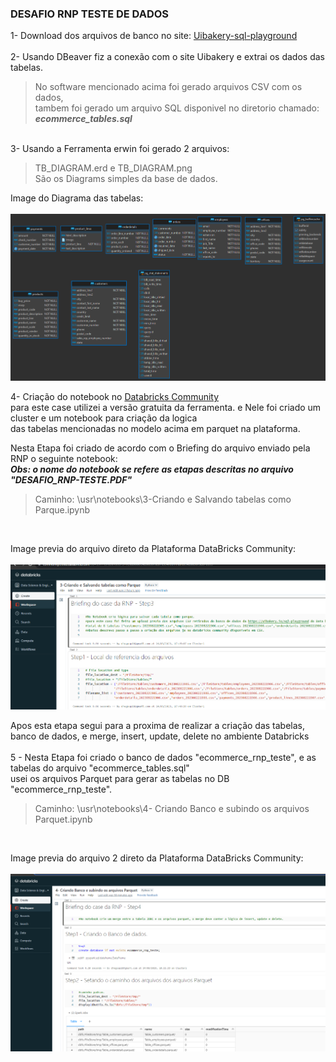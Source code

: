 ### DESAFIO RNP TESTE DE DADOS

1- Download dos arquivos de banco no site:  [Uibakery-sql-playground](https://uibakery.io/sql-playground)<br /><br />
2- Usando DBeaver fiz a conexão com o site Uibakery e extrai os dados das tabelas.
> No software mencionado acima foi gerado arquivos CSV com os dados,<br /> tambem foi gerado um arquivo SQL disponivel no diretorio chamado: ***ecommerce_tables.sql***
<br />
3- Usando a Ferramenta erwin foi gerado 2 arquivos:<br />
<blockquote>TB_DIAGRAM.erd e TB_DIAGRAM.png <br /> São os Diagrams simples da base de dados.</blockquote>

Image do Diagrama das tabelas: <br /><br />
![Screenshot](TB_DIAGRAM.png)<br />

4- Criação do notebook no [Databricks Community](https://community.cloud.databricks.com/) <br />
para este case utilizei a versão gratuita da ferramenta. e Nele foi criado um cluster e um notebook para criação da logica <br />
das tabelas mencionadas no modelo acima em parquet na plataforma.<br />

Nesta Etapa foi criado de acordo com o Briefing do arquivo enviado pela RNP o seguinte notebook: <br />
***Obs: o nome do notebook se refere as etapas descritas no arquivo "DESAFIO_RNP-TESTE.PDF"***
<blockquote>Caminho: \usr\notebooks\3-Criando e Salvando tabelas como Parque.ipynb</blockquote>
<br />

Image previa do arquivo direto da Plataforma DataBricks Community: <br /><br />
![Screenshot](1-NotebookCriado_na_ferramenta.png)<br />

Apos esta etapa segui para a proxima de realizar a criação das tabelas, banco de dados, e merge, insert, update, delete no ambiente Databricks <br/>
<br/>
5 - Nesta Etapa foi criado o banco de dados "ecommerce_rnp_teste", e as tabelas do arquivo "ecommerce_tables.sql"<br/>
usei os arquivos Parquet para gerar as tabelas no DB "ecommerce_rnp_teste".

<blockquote>Caminho: \usr\notebooks\4- Criando Banco e subindo os arquivos Parquet.ipynb</blockquote>
<br />

Image previa do arquivo 2 direto da Plataforma DataBricks Community: <br /><br />
![Screenshot](2-NotebookCriando_banco_m_u_i_d.png)<br />





